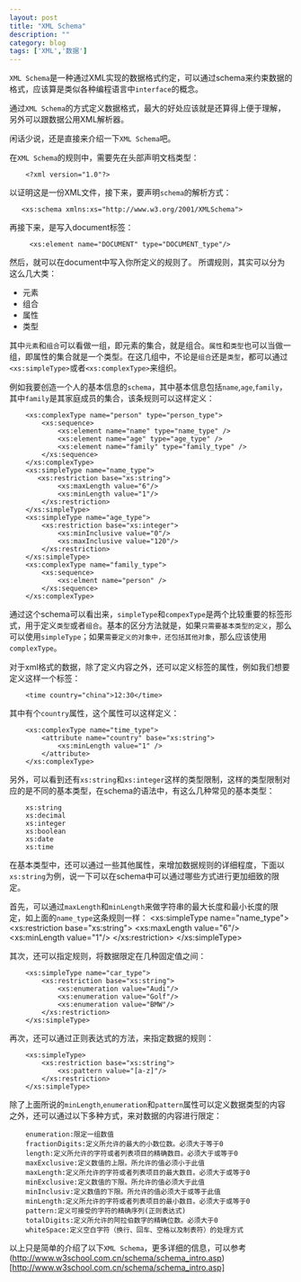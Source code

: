 ```yaml
---
layout: post
title: "XML Schema"
description: ""
category: blog
tags: ['XML','数据']
---
```



`XML Schema`是一种通过XML实现的数据格式约定，可以通过schema来约束数据的格式，应该算是类似各种编程语言中`interface`的概念。

通过`XML Schema`的方式定义数据格式，最大的好处应该就是还算得上便于理解，另外可以跟数据公用XML解析器。

闲话少说，还是直接来介绍一下`XML Schema`吧。

在`XML Schema`的规则中，需要先在头部声明文档类型：

        <?xml version="1.0"?>

以证明这是一份XML文件，接下来，要声明`schema`的解析方式：

       <xs:schema xmlns:xs="http://www.w3.org/2001/XMLSchema">

再接下来，是写入document标签：
    
         <xs:element name="DOCUMENT" type="DOCUMENT_type"/>

然后，就可以在document中写入你所定义的规则了。
所谓规则，其实可以分为这么几大类：
- 元素
- 组合
- 属性
- 类型

其中`元素`和`组合`可以看做一组，即元素的集合，就是组合。`属性`和`类型`也可以当做一组，即属性的集合就是一个类型。在这几组中，不论是`组合`还是`类型`，都可以通过`<xs:simpleType>`或者`<xs:complexType>`来组织。

例如我要创造一个人的基本信息的`schema`，其中基本信息包括`name`,`age`,`family`，其中`family`是其家庭成员的集合，该条规则可以这样定义：

        <xs:complexType name="person" type="person_type">
            <xs:sequence>
                <xs:element name="name" type="name_type" />
                <xs:element name="age" type="age_type" />
                <xs:element name="family" type="family_type" />
            </xs:sequence>
        </xs:complexType>
        <xs:simpleType name="name_type">
           <xs:restriction base="xs:string">
                <xs:maxLength value="6"/>
                <xs:minLength value="1"/>
            </xs:restriction>
        </xs:simpleType>
        <xs:simpleType name="age_type">
            <xs:restriction base="xs:integer">
                <xs:minInclusive value="0"/>
                <xs:maxInclusive value="120"/>
            </xs:restriction>
        </xs:simpleType>
        <xs:complexType name="family_type">
            <xs:sequence>
                <xs:elment name="person" />
            </xs:sequence>
        </xs:complexType>

通过这个schema可以看出来，`simpleType`和`compexType`是两个比较重要的标签形式，用于定义`类型`或者`组合`。基本的区分方法就是，如果`只需要基本类型的定义`，那么可以使用`simpleType`；如果`需要定义的对象中，还包括其他对象`，那么应该使用`complexType`。

对于xml格式的数据，除了定义内容之外，还可以定义标签的属性，例如我们想要定义这样一个标签：

        <time country="china">12:30</time>

其中有个`country`属性，这个属性可以这样定义：

        <xs:complexType name="time_type">
            <attribute name="country" base="xs:string">
                <xs:minLength value="1" />
            </attribute>
        </xs:complexType>

另外，可以看到还有`xs:string`和`xs:integer`这样的类型限制，这样的类型限制对应的是不同的基本类型，在schema的语法中，有这么几种常见的基本类型：

        xs:string
        xs:decimal
        xs:integer
        xs:boolean
        xs:date
        xs:time

在基本类型中，还可以通过一些其他属性，来增加数据规则的详细程度，下面以`xs:string`为例，说一下可以在schema中可以通过哪些方式进行更加细致的限定。

首先，可以通过`maxLength`和`minLength`来做字符串的最大长度和最小长度的限定，如上面的`name_type`这条规则一样：
        <xs:simpleType name="name_type">
           <xs:restriction base="xs:string">
                <xs:maxLength value="6"/>
                <xs:minLength value="1"/>
            </xs:restriction>
        </xs:simpleType>

其次，还可以指定规则，将数据限定在几种固定值之间：

        <xs:simpleType name="car_type">
            <xs:restriction base="xs:string">
                <xs:enumeration value="Audi"/>
                <xs:enumeration value="Golf"/>
                <xs:enumeration value="BMW"/>
            </xs:restriction>
        </xs:simpleType>

再次，还可以通过正则表达式的方法，来指定数据的规则：

        <xs:simpleType>
            <xs:restriction base="xs:string">
                <xs:pattern value="[a-z]"/>
            </xs:restriction>
        </xs:simpleType>

除了上面所说的`minLength`,`enumeration`和`pattern`属性可以定义数据类型的内容之外，还可以通过以下多种方式，来对数据的内容进行限定：

        
        enumeration:限定一组数值
        fractionDigits:定义所允许的最大的小数位数。必须大于等于0
        length:定义所允许的字符或者列表项目的精确数目。必须大于或等于0
        maxExclusive:定义数值的上限。所允许的值必须小于此值
        maxLength:定义所允许的字符或者列表项目的最大数目。必须大于或等于0
        minExclusive:定义数值的下限。所允许的值必须大于此值
        minInclusiv:定义数值的下限。所允许的值必须大于或等于此值
        minLength:定义所允许的字符或者列表项目的最小数目。必须大于或等于0
        pattern:定义可接受的字符的精确序列(正则表达式)
        totalDigits:定义所允许的阿拉伯数字的精确位数。必须大于0
        whiteSpace:定义空白字符（换行、回车、空格以及制表符）的处理方式

以上只是简单的介绍了以下`XML Schema`，更多详细的信息，可以参考(http://www.w3school.com.cn/schema/schema_intro.asp)[http://www.w3school.com.cn/schema/schema_intro.asp]


